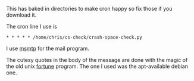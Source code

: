 This has baked in directories to make cron happy so fix those if you download it.

The cron line I use is
```
* * * * * /home/chris/cs-check/crash-space-check.py
```

I use [msmtp](https://marlam.de/msmtp/) for the mail program. 

The cutesy quotes in the body of the message are done with the magic of the old unix [fortune](https://en.wikipedia.org/wiki/Fortune_(Unix)) program. The one I used was the apt-available debian one.

